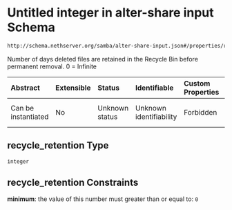 # Untitled integer in alter-share input Schema

```txt
http://schema.nethserver.org/samba/alter-share-input.json#/properties/recycle_retention
```

Number of days deleted files are retained in the Recycle Bin before permanent removal. 0 = Infinite

| Abstract            | Extensible | Status         | Identifiable            | Custom Properties | Additional Properties | Access Restrictions | Defined In                                                                      |
| :------------------ | :--------- | :------------- | :---------------------- | :---------------- | :-------------------- | :------------------ | :------------------------------------------------------------------------------ |
| Can be instantiated | No         | Unknown status | Unknown identifiability | Forbidden         | Allowed               | none                | [alter-share-input.json\*](samba/alter-share-input.json "open original schema") |

## recycle\_retention Type

`integer`

## recycle\_retention Constraints

**minimum**: the value of this number must greater than or equal to: `0`
